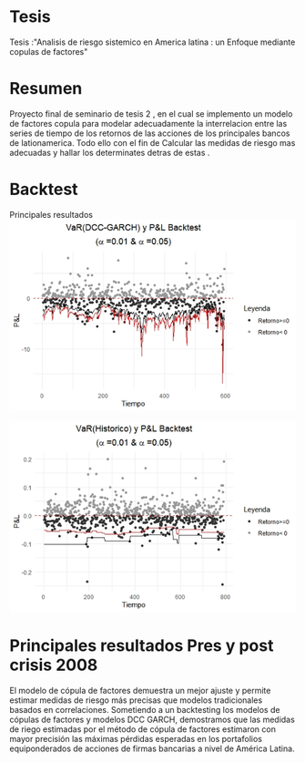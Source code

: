 # Tesis
Tesis :"Analisis de riesgo sistemico en America latina : un Enfoque mediante copulas de factores"

# Resumen
Proyecto final de seminario de tesis 2 , en el cual se implemento un modelo de factores copula para modelar adecuadamente la interrelacion entre las series de tiempo
de los retornos de las acciones de los principales bancos de lationamerica. Todo ello con el fin de Calcular las medidas de riesgo mas adecuadas  y hallar los determinates 
detras de estas .

# Backtest
Principales resultados
![alt text](https://github.com/JesusRQP96/Thesis/blob/main/backtest_dcc_newfinal.jpeg)


![alt text](https://github.com/JesusRQP96/Thesis/blob/main/backtest_historico_new_final.jpeg)



# Principales resultados Pres y post crisis 2008 

El modelo de cópula de factores demuestra un mejor ajuste y permite estimar medidas
de riesgo más precisas que modelos tradicionales basados en correlaciones. Sometiendo a un
backtesting los modelos de cópulas de factores y modelos DCC GARCH, demostramos que
las medidas de riego estimadas por el método de cópula de factores estimaron con mayor
precisión las máximas pérdidas esperadas en los portafolios equiponderados de acciones
de firmas bancarias a nivel de América Latina.
